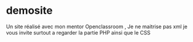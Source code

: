 # demosite

Un site réalisé avec mon mentor Openclassroom , Je ne maitrise pas xml 
je vous invite surtout a regarder la partie PHP ainsi que le CSS
